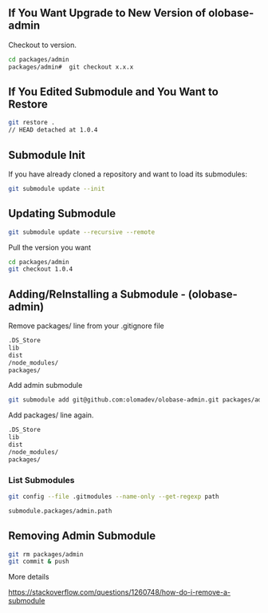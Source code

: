 
## If You Want Upgrade to New Version of olobase-admin

Checkout to version.

```sh
cd packages/admin
packages/admin#  git checkout x.x.x
```

## If You Edited Submodule and You Want to Restore

```sh
git restore .
// HEAD detached at 1.0.4
```

## Submodule Init

If you have already cloned a repository and want to load its submodules:

```sh
git submodule update --init
```

## Updating Submodule

```sh
git submodule update --recursive --remote
```

Pull the version you want

```sh
cd packages/admin
git checkout 1.0.4
```

## Adding/ReInstalling a Submodule - (olobase-admin)

Remove packages/ line from your .gitignore file

```sh
.DS_Store
lib
dist
/node_modules/
packages/
```

Add admin submodule

```sh
git submodule add git@github.com:olomadev/olobase-admin.git packages/admin
```

Add packages/ line again.

```sh
.DS_Store
lib
dist
/node_modules/
packages/
```

### List Submodules

```sh
git config --file .gitmodules --name-only --get-regexp path

submodule.packages/admin.path
```

## Removing Admin Submodule

```sh
git rm packages/admin
git commit & push
```

More details

https://stackoverflow.com/questions/1260748/how-do-i-remove-a-submodule